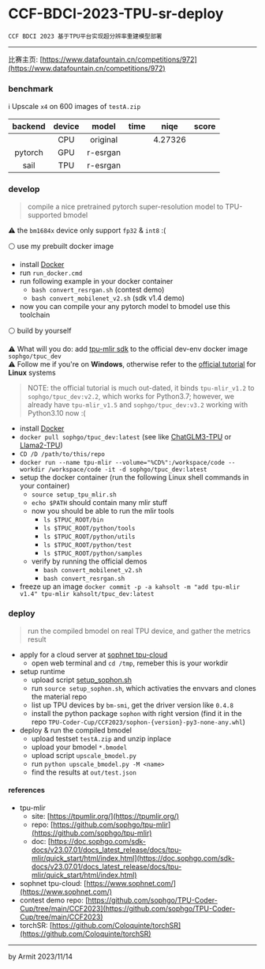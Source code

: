# CCF-BDCI-2023-TPU-sr-deploy

    CCF BDCI 2023 基于TPU平台实现超分辨率重建模型部署

----

比赛主页: [https://www.datafountain.cn/competitions/972](https://www.datafountain.cn/competitions/972)


### benchmark

ℹ Upscale `x4` on 600 images of `testA.zip`

| backend | device | model | time | niqe | score |
| :-: | :-: | :-: | :-: | :-: | :-: |
|          |  CPU   | original |         | 4.27326 |  |
|  pytorch |  GPU   | r-esrgan |         |         |  |
|   sail   |  TPU   | r-esrgan |         |         |  |


### develop

> compile a nice pretrained pytorch super-resolution model to TPU-supported bmodel

⚠ the `bm1684x` device only support `fp32` & `int8` :(

⚪ use my prebuilt docker image

- install [Docker](https://docs.docker.com/get-docker/)
- run `run_docker.cmd`
- run following example in your docker container
  - `bash convert_resrgan.sh` (contest demo)
  - `bash convert_mobilenet_v2.sh` (sdk v1.4 demo)
- now you can compile your any pytorch model to bmodel use this toolchain

⚪ build by yourself

⚠ What will you do: add [tpu-mlir sdk](https://github.com/sophgo/tpu-mlir) to the official dev-env docker image `sophgo/tpuc_dev`  
⚠ Follow me if you're on **Windows**, otherwise refer to the [official tutorial](https://github.com/sophgo/TPU-Coder-Cup/tree/main/CCF2023#13-%E9%85%8D%E7%BD%AE%E5%BC%80%E5%8F%91%E7%8E%AF%E5%A2%83) for **Linux** systems  

> NOTE: the official tutorial is much out-dated, it binds `tpu-mlir_v1.2` to `sophgo/tpuc_dev:v2.2`, which works for Python3.7; however, we already have `tpu-mlir_v1.5` and `sophgo/tpuc_dev:v3.2` working with Python3.10 now :(

- install [Docker](https://docs.docker.com/get-docker/)
- `docker pull sophgo/tpuc_dev:latest` (see like [ChatGLM3-TPU](https://github.com/sophgo/ChatGLM3-TPU) or [Llama2-TPU](https://github.com/sophgo/Llama2-TPU))
- `CD /D /path/to/this/repo`
- `docker run --name tpu-mlir --volume="%CD%":/workspace/code --workdir /workspace/code -it -d sophgo/tpuc_dev:latest`
- setup the docker container (run the following Linux shell commands in your container)
  - `source setup_tpu_mlir.sh`
  - `echo $PATH` should contain many mlir stuff
  - now you should be able to run the mlir tools
    - `ls $TPUC_ROOT/bin`
    - `ls $TPUC_ROOT/python/tools`
    - `ls $TPUC_ROOT/python/utils`
    - `ls $TPUC_ROOT/python/test`
    - `ls $TPUC_ROOT/python/samples`
  - verify by running the official demos
    - `bash convert_mobilenet_v2.sh`
    - `bash convert_resrgan.sh`
- freeze up an image `docker commit -p -a kahsolt -m "add tpu-mlir v1.4" tpu-mlir kahsolt/tpuc_dev:latest`


### deploy

> run the compiled bmodel on real TPU device, and gather the metrics result

- apply for a cloud server at [sophnet tpu-cloud](https://www.sophnet.com/)
  - open web terminal and `cd /tmp`, remeber this is your workdir
- setup runtime
  - upload script [setup_sophon.sh](setup_sophon.sh)
  - run `source setup_sophon.sh`, which activaties the envvars and clones the material repo
  - list up TPU devices by `bm-smi`, get the driver version like `0.4.8`
  - install the python package `sophon` with right version (find it in the repo `TPU-Coder-Cup/CCF2023/sophon-{version}-py3-none-any.whl`)
- deploy & run the compiled bmodel
  - upload testset `testA.zip` and unzip inplace
  - upload your bmodel `*.bmodel`
  - upload script `upscale_bmodel.py`
  - run `python upscale_bmodel.py -M <name>`
  - find the results at `out/test.json`


#### references

- tpu-mlir
  - site: [https://tpumlir.org/](https://tpumlir.org/)
  - repo: [https://github.com/sophgo/tpu-mlir](https://github.com/sophgo/tpu-mlir)
  - doc: [https://doc.sophgo.com/sdk-docs/v23.07.01/docs_latest_release/docs/tpu-mlir/quick_start/html/index.html](https://doc.sophgo.com/sdk-docs/v23.07.01/docs_latest_release/docs/tpu-mlir/quick_start/html/index.html)
- sophnet tpu-cloud: [https://www.sophnet.com/](https://www.sophnet.com/)
- contest demo repo: [https://github.com/sophgo/TPU-Coder-Cup/tree/main/CCF2023](https://github.com/sophgo/TPU-Coder-Cup/tree/main/CCF2023)
- torchSR: [https://github.com/Coloquinte/torchSR](https://github.com/Coloquinte/torchSR)

----
by Armit
2023/11/14
